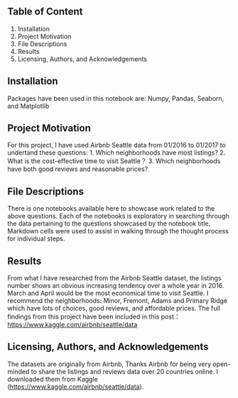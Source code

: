## Table of Content
1. Installation
2. Project Motivation
3. File Descriptions
4. Results
5. Licensing, Authors, and Acknowledgements

## Installation
Packages have been used in this notebook are: Numpy, Pandas, Seaborn, and Matplotlib

## Project Motivation
For this project, I have used Airbnb Seattle data from 01/2016 to 01/2017 to undertand these questions: 
		1. Which neighborhoods have most listings? 
		2. What is the cost-effective time to visit Seattle？ 
		3. Which neighborhoods have both good reviews and reasonable prices?
		
## File Descriptions
There is one notebooks available here to showcase work related to the above questions. Each of the notebooks is exploratory in searching through the data pertaining to the questions showcased by the notebook title. Markdown cells were used to assist in walking through the thought process for individual steps.
	
## Results
From what I have researched from the Airbnb Seattle dataset, the listings number shows an obvious increasing tendency over a whole year in 2016. March and April would be the most economical time to visit Seattle. I recommend the neighborhoods: Minor, Fremont, Adams and Primary Ridge which have lots of choices, good reviews, and affordable prices.
The full findings from this project have been included in this post：https://www.kaggle.com/airbnb/seattle/data
	

## Licensing, Authors, and Acknowledgements
The datasets are originally from Airbnb, Thanks Airbnb for being very open-minded to share the listings and reviews data over 20 countries online. I downloaded them from Kaggle (https://www.kaggle.com/airbnb/seattle/data).
